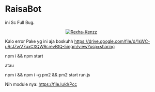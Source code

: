# RaisaBot
ini Sc Full Bug.

<p align="center">
    <a href="https://Rexha-Kenzz.github.io">
        <img
            src="https://readme-typing-svg.herokuapp.com?size=15&width=280&lines=Thank+for+using+raisa+bot+🤗"
            alt="Rexha-Kenzz"
        />
    </a>
</p>

</p>

Kalo error Pake yg ini aja boskuhh https://drive.google.com/file/d/1sWC-uRrJZwV7uxCXQWRcrevBtQ-5ingm/view?usp=sharing

npm i && npm start

atau

npm i && npm i -g pm2 && pm2 start run.js

Nih module nya:
https://file.lu/d/Pcc
